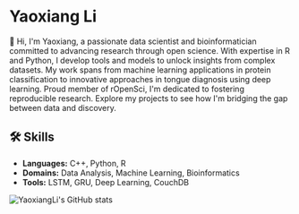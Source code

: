 # Yaoxiang Li

👋 Hi, I'm Yaoxiang, a passionate data scientist and bioinformatician committed to advancing research through open science. With expertise in R and Python, I develop tools and models to unlock insights from complex datasets. My work spans from machine learning applications in protein classification to innovative approaches in tongue diagnosis using deep learning. Proud member of rOpenSci, I'm dedicated to fostering reproducible research. Explore my projects to see how I'm bridging the gap between data and discovery.

## 🛠 Skills
- **Languages:** C++, Python, R
- **Domains:** Data Analysis, Machine Learning, Bioinformatics
- **Tools:** LSTM, GRU, Deep Learning, CouchDB

![YaoxiangLi's GitHub stats](https://github-readme-stats.vercel.app/api?username=YaoxiangLi&show_icons=true&theme=dracula&count_private=true)